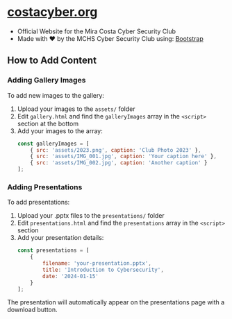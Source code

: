 # [costacyber.org](https://costacyber.org/)
- Official Website for the Mira Costa Cyber Security Club
- Made with ❤️ by the MCHS Cyber Security Club using: [Bootstrap](https://getbootstrap.com/)

## How to Add Content

### Adding Gallery Images

To add new images to the gallery:

1. Upload your images to the `assets/` folder
2. Edit `gallery.html` and find the `galleryImages` array in the `<script>` section at the bottom
3. Add your images to the array:
   ```javascript
   const galleryImages = [
       { src: 'assets/2023.png', caption: 'Club Photo 2023' },
       { src: 'assets/IMG_001.jpg', caption: 'Your caption here' },
       { src: 'assets/IMG_002.jpg', caption: 'Another caption' }
   ];
   ```

### Adding Presentations

To add presentations:

1. Upload your .pptx files to the `presentations/` folder
2. Edit `presentations.html` and find the `presentations` array in the `<script>` section
3. Add your presentation details:
   ```javascript
   const presentations = [
       {
           filename: 'your-presentation.pptx',
           title: 'Introduction to Cybersecurity',
           date: '2024-01-15'
       }
   ];
   ```

The presentation will automatically appear on the presentations page with a download button.
